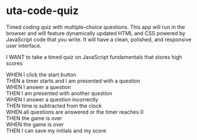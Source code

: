# uta-code-quiz
Timed coding quiz with multiple-choice questions. This app will run in the browser and will feature dynamically updated HTML and CSS powered by JavaScript code that you write. It will have a clean, polished, and responsive user interface.



I WANT to take a timed quiz on JavaScript fundamentals that stores high scores  


WHEN I click the start button  
THEN a timer starts and I am presented with a question  
WHEN I answer a question  
THEN I am presented with another question  
WHEN I answer a question incorrectly  
THEN time is subtracted from the clock  
WHEN all questions are answered or the timer reaches 0  
THEN the game is over  
WHEN the game is over  
THEN I can save my initials and my score  

